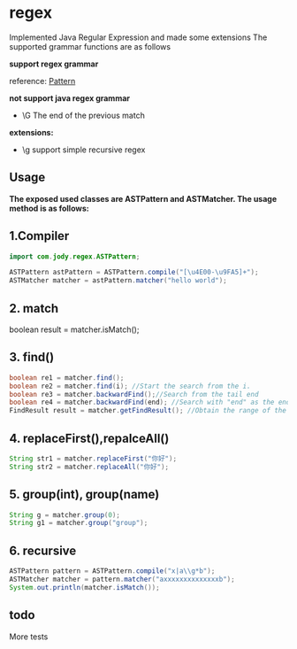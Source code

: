 # regex
Implemented Java Regular Expression and made some extensions
The supported grammar functions are as follows

**support regex grammar**

reference: [Pattern](https://docs.oracle.com/javase/8/docs/api/java/util/regex/Pattern.html)

**not support java regex grammar**

* \G The end of the previous match
 
**extensions:**
* \g  support simple recursive regex




## Usage
**The exposed used classes are ASTPattern and ASTMatcher. The usage method is as follows:**
## 1.Compiler

```java
import com.jody.regex.ASTPattern;

ASTPattern astPattern = ASTPattern.compile("[\u4E00-\u9FA5]+");
ASTMatcher matcher = astPattern.matcher("hello world");
```
## 2. match
boolean result = matcher.isMatch();

## 3. find()
```java
boolean re1 = matcher.find();
boolean re2 = matcher.find(i); //Start the search from the i.
boolean re3 = matcher.backwardFind();//Search from the tail end
boolean re4 = matcher.backwardFind(end); //Search with "end" as the ending character.
FindResult result = matcher.getFindResult(); //Obtain the range of the search results
```


## 4. replaceFirst(),repalceAll()
```java
String str1 = matcher.replaceFirst("你好"); 
String str2 = matcher.replaceAll("你好"); 
```

## 5. group(int), group(name)
```java
String g = matcher.group(0);
String g1 = matcher.group("group");

```
## 6. recursive
```java
ASTPattern pattern = ASTPattern.compile("x|a\\g*b");
ASTMatcher matcher = pattern.matcher("axxxxxxxxxxxxxxb");
System.out.println(matcher.isMatch());
```

## todo
More tests